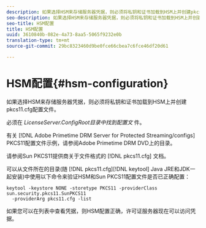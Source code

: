 ```yaml
---
description: 如果选择HSM来存储服务器凭据，则必须将私钥和证书加载到HSM上并创建pkcs11.cfg配置文件。
seo-description: 如果选择HSM来存储服务器凭据，则必须将私钥和证书加载到HSM上并创建pkcs11.cfg配置文件。
seo-title: HSM配置
title: HSM配置
uuid: 3610840b-082e-4a73-8aa5-5065f9232e0b
translation-type: tm+mt
source-git-commit: 29bc8323460d9be0fce66cbea7c6fce46df20d61

---
```



# HSM配置{#hsm-configuration}

如果选择HSM来存储服务器凭据，则必须将私钥和证书加载到HSM上并创建pkcs11.cfg配置文件。

必须在 *LicenseServer.ConfigRoot目录中找到配置文* 件。

有关 [!DNL Adobe Primetime DRM Server for Protected Streaming/configs] PKCS11配置文件示例，请参阅Adobe Primetime DRM DVD上的目录。

请参阅Sun PKCS11提供商关于文件格式的 [!DNL pkcs11.cfg] 文档。

可以从文件所在的目录(随 [!DNL pkcs11.cfg][!DNL keytool] Java JRE和JDK一起安装)中使用以下命令来验证HSM和Sun PKCS11配置文件是否已正确配置：

```
keytool -keystore NONE -storetype PKCS11 -providerClass sun.security.pkcs11.SunPKCS11 
  -providerArg pkcs11.cfg -list
```

如果您可以在列表中查看凭据，则HSM配置正确，许可证服务器现在可以访问凭据。
